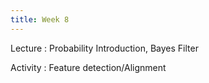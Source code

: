 ```yaml
---
title: Week 8
---
```


Lecture
: Probability Introduction, Bayes Filter

Activity
: Feature detection/Alignment
